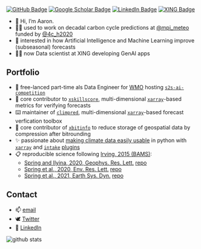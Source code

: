 [![GitHub Badge](https://img.shields.io/github/followers/aaronspring?style=social)](https://github.com/aaronspring?tab=followers)
[![Google Scholar Badge](https://img.shields.io/badge/Google-Scholar-lightgrey)](https://scholar.google.com/citations?user=tUuCui0AAAAJ&hl=en&oi=sra)
[![LinkedIn Badge](https://img.shields.io/badge/My-LinkedIn-blue)](https://www.linkedin.com/in/springaaron)
[![XING Badge](https://img.shields.io/badge/My-XING-green)](https://www.xing.com/profile/Aaron_Spring/cv)

- 👋 Hi, I’m Aaron.
- 👨‍💻 used to work on decadal carbon cycle predictions at [@mpi_meteo](https://mpimet.mpg.de/startseite) funded by [@4c_h2020](https://twitter.com/4c_h2020)
- 👀 interested in how Artificial Intelligence and Machine Learning improve (subseasonal) forecasts
- 👨‍💻 now Data scientist at XING developing GenAI apps

## Portfolio
- 🌱 free-lanced part-time als Data Engineer for [WMO](https://public.wmo.int/en) hosting [`s2s-ai-competition`](https://s2s-ai-challenge.github.io)
- 📏 core contributor to [`xskillscore`](https://github.com/xarray-contrib/xskillscore), multi-dimensional [`xarray`](https://github.com/pydata/xarray/)-based metrics for verifying forecasts 
- ⌨️ maintainer of [`climpred`](https://github.com/pangeo-data/climpred), multi-dimensional [`xarray`](https://github.com/pydata/xarray/)-based forecast verfication toolbox
- 💾 core contributor of [`xbitinfo`](https://github.com/observingClouds/xbitinfo) to reduce storage of geospatial data by compression after bitrounding
- ✨ passionate about [making climate data easily usable](https://github.com/aaronspring/remote_climate_data/) in python with [`xarray`](https://github.com/pydata/xarray/) and [`intake`](https://github.com/intake/intake) [plugins](https://intake.readthedocs.io/en/latest/plugin-directory.html)
- 📋 reproducible science following [Irving, 2015 (BAMS)](http://journals.ametsoc.org/doi/full/10.1175/BAMS-D-15-00010.1):
  - [Spring and Ilyina, 2020, Geophys. Res. Lett.](https://agupubs.onlinelibrary.wiley.com/doi/abs/10.1029/2019GL085311) [repo](https://github.com/aaronspring/Spring_and_Ilyina_2020_GRL)
  - [Spring et al., 2020, Env. Res. Lett.](https://doi.org/10.1088%2F1748-9326%2Fabc443) [repo](https://github.com/aaronspring/Spring_etal_2020_ERL)
  - [Spring et al., 2021, Earth Sys. Dyn.](https://doi.org/10.5194/esd-12-1139-2021) [repo](https://github.com/aaronspring/Spring_etal_2021_ESD)

## Contact
- 📫 [email](mailto:aaron.spring@posteo.de)
- 🕊️ [Twitter](https://twitter.com/realaaronspring/)
- 📇 [LinkedIn](https://www.linkedin.com/in/springaaron/) 

![github stats](https://github-readme-stats.vercel.app/api?username=aaronspring&show_icons=true)
